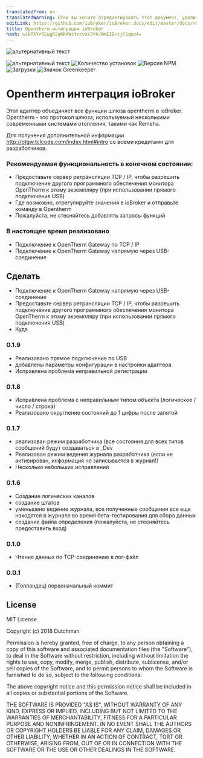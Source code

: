 ```yaml
---
translatedFrom: en
translatedWarning: Если вы хотите отредактировать этот документ, удалите поле «translationFrom», в противном случае этот документ будет снова автоматически переведен
editLink: https://github.com/ioBroker/ioBroker.docs/edit/master/docs/ru/adapterref/iobroker.opentherm/README.md
title: Opentherm интеграция ioBroker
hash: wikTXYrREugR2qKKXWiYccvaYJY6/WmEIE+cjCSqnzA=
---
```

![альтернативный текст](https://raw.githubusercontent.com/DutchmanNL/ioBroker.opentherm/master/admin/opentherm_large.png)

![альтернативный текст](https://travis-ci.org/iobroker-community-adapters/ioBroker.opentherm.svg?branch=master)
![Количество установок](http://iobroker.live/badges/opentherm-stable.svg)
![Версия NPM](http://img.shields.io/npm/v/iobroker.opentherm.svg)
![Загрузки](https://img.shields.io/npm/dm/iobroker.opentherm.svg)
![Значок Greenkeeper](https://badges.greenkeeper.io/iobroker-community-adapters/ioBroker.opentherm.svg)

# Opentherm интеграция ioBroker
Этот адаптер объединяет все функции шлюза opentherm в ioBroker.
Opentherm - это протокол шлюза, используемый несколькими современными системами отопления, такими как Remeha.

Для получения дополнительной информации http://otgw.tclcode.com/index.html#intro со всеми кредитами для разработчиков.

### Рекомендуемая функциональность в конечном состоянии:
* Предоставьте сервер ретрансляции TCP / IP, чтобы разрешить подключение другого программного обеспечения монитора OpenTherm к этому экземпляру (при использовании прямого подключения USB)
* Где возможно, отрегулируйте значения в ioBroker и отправьте команду в Opentherm
* Пожалуйста, не стесняйтесь добавлять запросы функций

### В настоящее время реализовано
* Подключение к OpenTherm Gateway по TCP / IP
* Подключение к OpenTherm Gateway напрямую через USB-соединение

## Сделать
* Подключение к OpenTherm Gateway напрямую через USB-соединение
* Предоставьте сервер ретрансляции TCP / IP, чтобы разрешить подключение другого программного обеспечения монитора OpenTherm к этому экземпляру (при использовании прямого подключения USB)
* Куда

### 0.1.9
* Реализовано прямое подключение по USB
* добавлены параметры конфигурации в настройки адаптера
* Исправлена проблема неправильной регистрации

### 0.1.8
* Исправлена проблема с неправильным типом объекта (логическое / число / строка)
* Реализовано округление состояний до 1 цифры после запятой

### 0.1.7
* реализован режим разработчика (все состояния для всех типов сообщений будут создаваться в _Dev
* Реализован режим ведения журнала разработчика (если не активирован, информация не записывается в журнал!)
* Несколько небольших исправлений

### 0.1.6
* Создание логических каналов
* создание штатов
* уменьшено ведение журнала, все полученные сообщения все еще находятся в журнале во время бета-тестирования для сбора данных
* создание файла определения (пожалуйста, не стесняйтесь предоставить вход)

### 0.1.0
* Чтение данных по TCP-соединению в лог-файл

### 0.0.1
* (Голландец) первоначальный коммит

## License
MIT License

Copyright (c) 2018 Dutchman

Permission is hereby granted, free of charge, to any person obtaining a copy
of this software and associated documentation files (the "Software"), to deal
in the Software without restriction, including without limitation the rights
to use, copy, modify, merge, publish, distribute, sublicense, and/or sell
copies of the Software, and to permit persons to whom the Software is
furnished to do so, subject to the following conditions:

The above copyright notice and this permission notice shall be included in all
copies or substantial portions of the Software.

THE SOFTWARE IS PROVIDED "AS IS", WITHOUT WARRANTY OF ANY KIND, EXPRESS OR
IMPLIED, INCLUDING BUT NOT LIMITED TO THE WARRANTIES OF MERCHANTABILITY,
FITNESS FOR A PARTICULAR PURPOSE AND NONINFRINGEMENT. IN NO EVENT SHALL THE
AUTHORS OR COPYRIGHT HOLDERS BE LIABLE FOR ANY CLAIM, DAMAGES OR OTHER
LIABILITY, WHETHER IN AN ACTION OF CONTRACT, TORT OR OTHERWISE, ARISING FROM,
OUT OF OR IN CONNECTION WITH THE SOFTWARE OR THE USE OR OTHER DEALINGS IN THE
SOFTWARE.